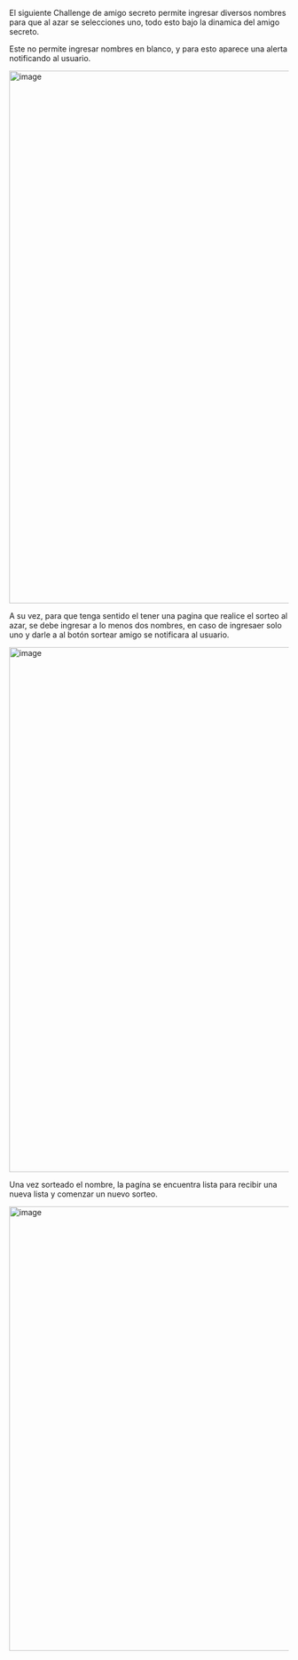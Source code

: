 El siguiente Challenge de amigo secreto permite ingresar diversos nombres para que al azar se selecciones uno, todo esto bajo la dinamica del amigo secreto.

Este no permite ingresar nombres en blanco, y para esto aparece una alerta notificando al usuario.

<img width="1117" height="960" alt="image" src="https://github.com/user-attachments/assets/3cdf45f6-914a-403b-9a67-8eb29da344c1" />

A su vez, para que tenga sentido el tener una pagina que realice el sorteo al azar, se debe ingresar a lo menos dos nombres, en caso de ingresaer solo uno y darle a al botón sortear amigo se notificara al usuario.

<img width="851" height="946" alt="image" src="https://github.com/user-attachments/assets/4c154365-1754-4af4-9126-20c691896f5b" />

Una vez sorteado el nombre, la pagína se encuentra lista para recibir una nueva lista y comenzar un nuevo sorteo.

<img width="850" height="801" alt="image" src="https://github.com/user-attachments/assets/fc306e09-dbc6-45a9-bb34-9cb6f45a273d" />
